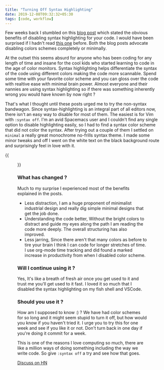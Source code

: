 ```yaml
---
title: "Turning Off Syntax Highlighting"
date: 2019-12-08T09:32:32+05:30
tags: [code, workflow]
---
```


Few weeks back I stumbled on this [blog post](https://www.robertmelton.com/project/syntax-highlighting-off/) which stated the obvious benefits of disabling syntax highlighting for your code. I would have been surprised if I hadn't read [this one](https://www.benkuhn.net/syntax) before. Both the blog posts advocate disabling colors schemes completely or minimally.

At the outset this seems absurd for anyone who has been coding for any length of time and insane for the cool kids who started learning to code in the age of color monitors. Syntax highlighting helps differentiate the syntax of the code using different colors making the code more scannable. Spend some time with your favorite color scheme and you can gloss over the code with realtive ease with minimal brain power. Almost everyone and their nannies are using syntax highlighting so if there was something inherently wrong you would have known by now right ?

That's what I thought until these posts urged me to try the non-syntax bandwagon. Since syntax-highlighting is an integral part of all editors now, there isn't an easy way to disable for most of them. The easiest is for Vim with `:syntax off`. I'm an avid Spacemacs user and I couldn't find any single option to disable highlighting easily, so I had to find a syntax color scheme that did not color the syntax. After trying out a couple of them I settled on `minimal` a really great monochrome no-frills syntax theme. I made some minor tweaks and off I went on the white text on the black background route and surprisingly feel in love with it.

{{<figure src="/images/emacs_screenshot.png" title="minimal spacemacs setup with elixir">}}

### What has changed ?
Much to my surprise I experienced most of the benefits explained in the posts.

- Less distraction, I am a huge proponent of minimalist industrial design and really dig simple minimal designs that get the job done.
- Understanding the code better, Without the bright colors to distract and guide my eyes along the path I am reading the code more deeply. The overall structuring has also improved.
- Less jarring, Since there aren't that many colors as before to tire your brain I think I can code for longer stretches of time. I use org-mode time tracking and did found a marked increase in productivity from when I disabled color scheme.

### Will I continue using it ?
Yes, It's like a breath of fresh air once you get used to it and trust me you'll get used to it fast. I loved it so much that I disabled the syntax highlighting on my fish shell and VSCode.

### Should you use it ?
How am I supposed to know :) ? We have had color schemes for so long and it might seem stupid to turn it off, but how would you know if you haven't tried it. I urge you to try this for one week and see if you like it or not. Don't turn back in one day if you're doing it commit for a week. 

This is one of the reasons I love computing so much, there are like a million ways of doing something including the way we write code. So give `:syntax off` a try and see how that goes.

[Discuss on HN](https://news.ycombinator.com/item?id=21734436)
